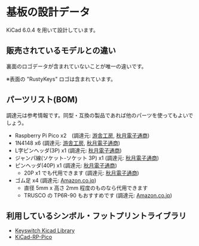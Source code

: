 # 基板の設計データ
KiCad 6.0.4 を用いて設計しています。

## 販売されているモデルとの違い
裏面のロゴデータが含まれていないことが唯一の違いです。

※表面の "RustyKeys" ロゴは含まれています。

## パーツリスト(BOM)
調達元は参考情報です。同型・互換の製品であれば他のパーツを使ってもよいでしょう。

- Raspberry Pi Pico x2　(調達元: [游舎工房](https://shop.yushakobo.jp/products/raspberry-pi-pico), [秋月電子通商](https://akizukidenshi.com/catalog/g/gM-16132/))
- 1N4148 x6 (調達元: [游舎工房](https://shop.yushakobo.jp/products/a0800di-01-100), [秋月電子通商](https://akizukidenshi.com/catalog/g/gI-16603/))
- L字ピンヘッダ(3P) x1 (調達元: [秋月電子通商](https://akizukidenshi.com/catalog/g/gC-15510/))
- ジャンパ線(ソケット-ソケット 3P) x1 (調達元: [秋月電子通商](https://akizukidenshi.com/catalog/g/gC-15384/))
- ピンヘッダ(40P) x1 (調達元: [秋月電子通商](https://akizukidenshi.com/catalog/g/gC-00167/))
  - 20P x1 でも代用できます (調達元: [秋月電子通商](https://akizukidenshi.com/catalog/g/gC-16590/))
- ゴム足 x4 (調達元: [Amazon.co.jp](https://www.amazon.co.jp/dp/B07QKFW6F6))
  - 直径 5mm x 高さ 2mm 程度のものなら代用できます
  - TRUSCO の TP6R-90 もおすすめです (調達元: [Amazon.co.jp](https://www.amazon.co.jp/dp/B01B4CQVFK))

## 利用しているシンボル・フットプリントライブラリ

- [Keyswitch Kicad Library](https://github.com/perigoso/keyswitch-kicad-library)
- [KiCad-RP-Pico](https://github.com/ncarandini/KiCad-RP-Pico)
